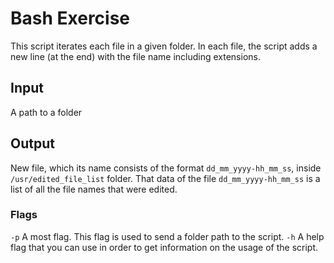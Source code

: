 # Bash Exercise

This script iterates each file in a given folder.
In each file, the script adds a new line (at the end) with the file name including extensions.

## Input

A path to a folder

## Output

New file, which its name consists of the format `dd_mm_yyyy-hh_mm_ss`, inside `/usr/edited_file_list` folder. 
That data of the file `dd_mm_yyyy-hh_mm_ss` is a list of all the file names that were edited.

### Flags
`-p`  A most flag. This flag is used to send a folder path to the script.
`-h`  A help flag that you can use in order to get information on the usage of the script.
